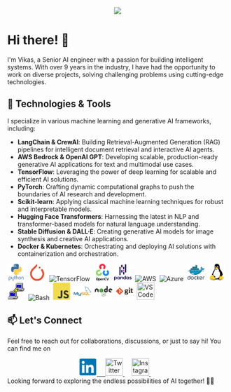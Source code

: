 <div id="header" align="center">
  <img src="https://media.giphy.com/media/v1.Y2lkPTc5MGI3NjExMWFqZ2VmbDdwNzE5cWk2NW53ZmxsMnEwejJ6NnZkcDhyMTJwajh2diZlcD12MV9pbnRlcm5hbF9naWZfYnlfaWQmY3Q9Zw/YiJTlLGomNP3TeJXdE/giphy-downsized-large.gif" width="100"/>
</div>

# Hi there! 👋

I'm Vikas, a Senior AI engineer with a passion for building intelligent systems. With over 9 years in the industry, I have had the opportunity to work on diverse projects, solving challenging problems using cutting-edge technologies.

## 🔧 Technologies & Tools

I specialize in various machine learning and generative AI frameworks, including:
- **LangChain & CrewAI**: Building Retrieval-Augmented Generation (RAG) pipelines for intelligent document retrieval and interactive AI agents.
- **AWS Bedrock & OpenAI GPT**: Developing scalable, production-ready generative AI applications for text and multimodal use cases.
- **TensorFlow**: Leveraging the power of deep learning for scalable and efficient AI solutions.
- **PyTorch**: Crafting dynamic computational graphs to push the boundaries of AI research and development.
- **Scikit-learn**: Applying classical machine learning techniques for robust and interpretable models.
- **Hugging Face Transformers**: Harnessing the latest in NLP and transformer-based models for natural language understanding.
- **Stable Diffusion & DALL·E**: Creating generative AI models for image synthesis and creative AI applications.
- **Docker & Kubernetes**: Orchestrating and deploying AI solutions with containerization and orchestration.


<div>
    <img src="https://github.com/devicons/devicon/blob/master/icons/python/python-original-wordmark.svg" title="Python" alt="Python" width="40" height="40"/>&nbsp;
    <img src="https://github.com/devicons/devicon/blob/master/icons/pytorch/pytorch-original.svg" title="PyTorch" alt="PyTorch" width="40" height="40"/>&nbsp;
    <img src="https://user-images.githubusercontent.com/25181517/223639822-2a01e63a-a7f9-4a39-8930-61431541bc06.png" title="TensorFlow" alt="TensorFlow" width="40" height="40"/>&nbsp;
    <img src="https://github.com/devicons/devicon/blob/master/icons/opencv/opencv-original-wordmark.svg" title="OpenCV" alt="OpenCV" width="40" height="40"/>&nbsp;
    <img src="https://github.com/devicons/devicon/blob/master/icons/pandas/pandas-original-wordmark.svg" title="Pandas" alt="Pandas" width="40" height="40"/>&nbsp;
    <img src="https://user-images.githubusercontent.com/25181517/183896132-54262f2e-6d98-41e3-8888-e40ab5a17326.png" title="AWS" alt="AWS" width="40" height="40"/>&nbsp;
    <img src="https://user-images.githubusercontent.com/25181517/183911544-95ad6ba7-09bf-4040-ac44-0adafedb9616.png" title="Azure" alt="Azure" width="40" height="40"/>&nbsp;
    <img src="https://github.com/devicons/devicon/blob/master/icons/docker/docker-original-wordmark.svg" title="Docker" alt="Docker" width="40" height="40"/>&nbsp;
    <img src="https://github.com/devicons/devicon/blob/master/icons/linux/linux-original.svg" title="linux" **alt="linux" width="40" height="40"/>
    <img src="https://github.com/devicons/devicon/blob/master/icons/putty/putty-original.svg" title="Putty" alt="Putty" width="40" height="40"/>&nbsp;
    <img src="https://user-images.githubusercontent.com/25181517/192158606-7c2ef6bd-6e04-47cf-b5bc-da2797cb5bda.png" title="Bash" alt="Bash" width="40" height="40"/>&nbsp;
    <img src="https://github.com/devicons/devicon/blob/master/icons/javascript/javascript-original.svg" title="JavaScript" alt="JavaScript" width="40" height="40"/>&nbsp;
    <img src="https://github.com/devicons/devicon/blob/master/icons/mysql/mysql-original-wordmark.svg" title="MySQL"  alt="MySQL" width="40" height="40"/>&nbsp;
    <img src="https://github.com/devicons/devicon/blob/master/icons/nodejs/nodejs-original-wordmark.svg" title="NodeJS" alt="NodeJS" width="40" height="40"/>&nbsp;
    <img src="https://github.com/devicons/devicon/blob/master/icons/git/git-original-wordmark.svg" title="Git" **alt="Git" width="40" height="40"/>&nbsp;
    <img src="https://user-images.githubusercontent.com/25181517/192108891-d86b6220-e232-423a-bf5f-90903e6887c3.png" title="VSCode" **alt="VSCode" width="40" height="40"/>&nbsp;
    
</div>

## 📫 Let's Connect

Feel free to reach out for collaborations, discussions, or just to say hi! You can find me on 
<div align=center>
    <a href="https://www.linkedin.com/in/vikasbhatnr/">
         <img src="https://github.com/devicons/devicon/blob/master/icons/linkedin/linkedin-original.svg" title="LinkedIn" **alt="LinkedIn" width="40" height="40"/>	&nbsp;	&nbsp;
    </a>
    <a href="https://twitter.com/vikasbhat99">
        <img src="https://cdn.cms-twdigitalassets.com/content/dam/about-twitter/x/brand-toolkit/logo-black.png.twimg.2560.png" title="Twitter" **alt="Twitter" width="40" height="40"/>
    </a>	&nbsp;	&nbsp;
    <a href="https://www.instagram.com/vikas_bhat/">
        <img src="https://raw.githubusercontent.com/gauravghongde/social-icons/master/SVG/Color/Instagram.svg" title="Instagram" **alt="Instagram" width="40" height="40"/>
    </a>	&nbsp;	&nbsp;
</div>
Looking forward to exploring the endless possibilities of AI together! 🤖✨
